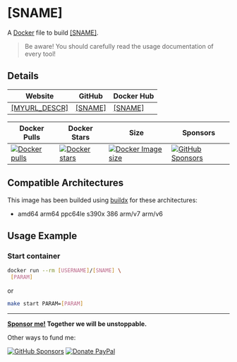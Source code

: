 # [SNAME]

A [Docker](http://docker.com) file to build [[SNAME]](https://github.com/[SNAME]).

> Be aware! You should carefully read the usage documentation of every tool!

## Details

| Website | GitHub | Docker Hub |
| --- | --- | --- |
| [[MYURL_DESCR]]([MYURL]) | [[SNAME]](https://github.com/[USERNAME]/[SNAME]) | [[SNAME]](https://hub.docker.com/r/[USERNAME]/[SNAME]) |

| Docker Pulls | Docker Stars | Size | Sponsors |
| --- | --- | --- | --- |
| [![Docker pulls](https://img.shields.io/docker/pulls/[USERNAME]/[SNAME].svg)](https://hub.docker.com/r/[USERNAME]/[SNAME] "[SNAME] on Docker Hub") | [![Docker stars](https://img.shields.io/docker/stars/[USERNAME]/[SNAME].svg)](https://hub.docker.com/r/[USERNAME]/[SNAME] "[SNAME] on Docker Hub") | [![Docker Image size](https://img.shields.io/docker/image-size/[USERNAME]/[SNAME])](https://hub.docker.com/r/[USERNAME]/[SNAME] "[SNAME] on Docker Hub") | [![GitHub Sponsors](https://img.shields.io/github/sponsors/[USERNAME])](https://github.com/sponsors/[USERNAME] "Sponsor me!") |

## Compatible Architectures

This image has been builded using [buildx](https://docs.docker.com/buildx/working-with-buildx/) for these architectures: 
- amd64 arm64 ppc64le s390x 386 arm/v7 arm/v6

## Usage Example

### Start container

```bash
docker run --rm [USERNAME]/[SNAME] \
 [PARAM]
```
or
```bash
make start PARAM=[PARAM]
```
---
**[Sponsor me!]([SPONSORURL]) Together we will be unstoppable.**

Other ways to fund me:

[![GitHub Sponsors](https://img.shields.io/github/sponsors/elswork)](https://github.com/sponsors/elswork) [![Donate PayPal](https://img.shields.io/badge/Donate-PayPal-green.svg)](https://www.paypal.com/donate/?business=LFKA5YRJAFYR6&no_recurring=0&item_name=Open+Source+Donation&currency_code=EUR)